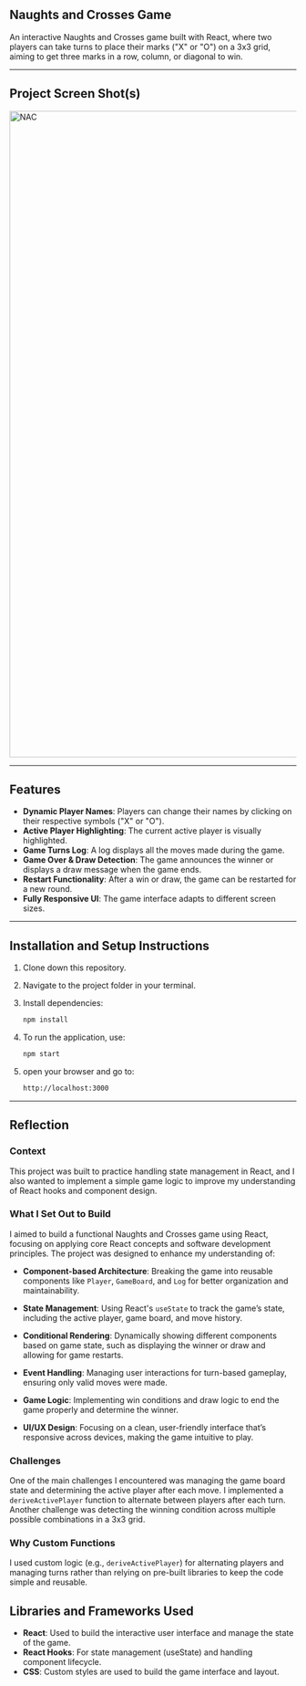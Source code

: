 ## Naughts and Crosses Game

An interactive Naughts and Crosses game built with React, where two players can take turns to place their marks ("X" or "O") on a 3x3 grid, aiming to get three marks in a row, column, or diagonal to win.

---

## Project Screen Shot(s)
<img width="1133" alt="NAC" src="https://github.com/user-attachments/assets/799e8fca-fd8c-49e0-b1e1-81abe74e3af5">

---

## Features

- **Dynamic Player Names**: Players can change their names by clicking on their respective symbols ("X" or "O").
- **Active Player Highlighting**: The current active player is visually highlighted.
- **Game Turns Log**: A log displays all the moves made during the game.
- **Game Over & Draw Detection**: The game announces the winner or displays a draw message when the game ends.
- **Restart Functionality**: After a win or draw, the game can be restarted for a new round.
- **Fully Responsive UI**: The game interface adapts to different screen sizes.

---

## Installation and Setup Instructions

1. Clone down this repository.
2. Navigate to the project folder in your terminal.
3. Install dependencies:

   ```bash
   npm install
4. To run the application, use:
   ```bash
   npm start
5. open your browser and go to:
   ```bash
   http://localhost:3000

---

## Reflection

### Context
This project was built to practice handling state management in React, and I also wanted to implement a simple game logic to improve my understanding of React hooks and component design.

### What I Set Out to Build
I aimed to build a functional Naughts and Crosses game using React, focusing on applying core React concepts and software development principles. The project was designed to enhance my understanding of:

  - **Component-based Architecture**: Breaking the game into reusable components like `Player`, `GameBoard`, and `Log` for better organization and maintainability.
  
  - **State Management**: Using React's `useState` to track the game’s state, including the active player, game board, and move history.
  
  - **Conditional Rendering**: Dynamically showing different components based on game state, such as displaying the winner or draw and allowing for game restarts.
  
  - **Event Handling**: Managing user interactions for turn-based gameplay, ensuring only valid moves were made.
  
  - **Game Logic**: Implementing win conditions and draw logic to end the game properly and determine the winner.

  - **UI/UX Design**: Focusing on a clean, user-friendly interface that’s responsive across devices, making the game intuitive to play.


### Challenges
One of the main challenges I encountered was managing the game board state and determining the active player after each move. I implemented a `deriveActivePlayer` function to alternate between players after each turn. Another challenge was detecting the winning condition across multiple possible combinations in a 3x3 grid.

### Why Custom Functions
I used custom logic (e.g., `deriveActivePlayer`) for alternating players and managing turns rather than relying on pre-built libraries to keep the code simple and reusable.

## Libraries and Frameworks Used

- **React**: Used to build the interactive user interface and manage the state of the game.
- **React Hooks**: For state management (useState) and handling component lifecycle.
- **CSS**: Custom styles are used to build the game interface and layout.
